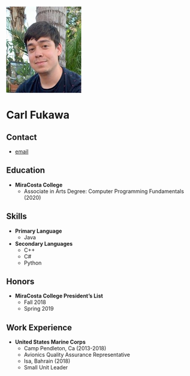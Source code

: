 ![profile image](profilepic.jpg)

# Carl Fukawa

## Contact
- [email](mailto:cfukawa@gmail.com)

## Education
- **MiraCosta College**
  - Associate in Arts Degree: Computer Programming Fundamentals (2020)

## Skills
- **Primary Language**
  - Java
- **Secondary Languages**
  - C++
  - C#
  - Python
  
## Honors
- **MiraCosta College President’s List**
  - Fall 2018
  - Spring 2019

## Work Experience
- **United States Marine Corps**
  - Camp Pendleton, Ca (2013-2018)
  - Avionics Quality Assurance Representative
  - Isa, Bahrain (2018)
  - Small Unit Leader
